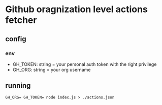 # Github oragnization level actions fetcher
## config

### env
* GH_TOKEN: string = your personal auth token with the right privilege
* GH_ORG: string = your org username

## running
``` GH_ORG= GH_TOKEN= node index.js > ./actions.json ```
